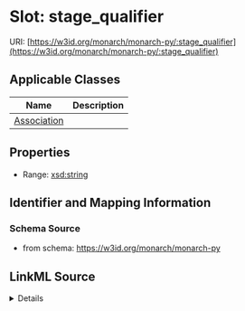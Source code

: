 # Slot: stage_qualifier

URI: [https://w3id.org/monarch/monarch-py/:stage_qualifier](https://w3id.org/monarch/monarch-py/:stage_qualifier)



<!-- no inheritance hierarchy -->




## Applicable Classes

| Name | Description |
| --- | --- |
[Association](Association.md) | 






## Properties

* Range: [xsd:string](xsd:string)







## Identifier and Mapping Information







### Schema Source


* from schema: https://w3id.org/monarch/monarch-py




## LinkML Source

<details>
```yaml
name: stage_qualifier
from_schema: https://w3id.org/monarch/monarch-py
rank: 1000
alias: stage_qualifier
domain_of:
- Association
range: string

```
</details>